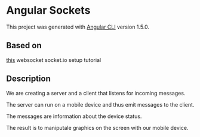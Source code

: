 # Angular Sockets

This project was generated with [Angular CLI](https://github.com/angular/angular-cli) version 1.5.0.

## Based on

[this](https://tutorialedge.net/typescript/angular/angular-socket-io-tutorial/) websocket socket.io setup tutorial

## Description

We are creating a server and a client that listens for incoming messages.

The server can run on a mobile device and thus emit messages to the client.

The messages are information about the device status.

The result is to maniputale graphics on the screen with our mobile device.